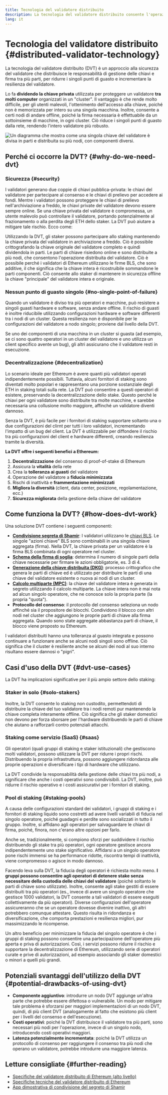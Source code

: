 ```yaml
---
title: Tecnologia del validatore distribuito
description: La tecnologia del validatore distribuito consente l'operazione distribuita di un validatore di Ethereum da più parti.
lang: it
---
```


# Tecnologia del validatore distribuito \{#distributed-validator-technology}

La tecnologia del validatore distribuito (DVT) è un approccio alla sicurezza del validatore che distribuisce le responsabilità di gestione delle chiavi e firma tra più parti, per ridurre i singoli punti di guasto e incrementare la resilienza del validatore.

Lo fa **dividendo la chiave privata** utilizzata per proteggere un validatore **tra molti computer** organizzati in un "cluster". Il vantaggio è che rende molto difficile, per gli utenti malevoli, l'ottenimento dell'accesso alla chiave, poiché non è memorizzata per intero su una singola macchina. Inoltre, consente a certi nodi di andare offline, poiché la firma necessaria è effettuabile da un sottoinsieme di macchine, in ogni cluster. Ciò riduce i singoli punti di guasto dalla rete, rendendo l'intero validatore più robusto.

![Un diagramma che mostra come una singola chiave del validatore è divisa in parti e distribuita su più nodi, con componenti diversi.](./dvt-cluster.png)

## Perché ci occorre la DVT? \{#why-do-we-need-dvt}

### Sicurezza \{#security}

I validatori generano due coppie di chiavi pubblica-privata: le chiavi del validatore per partecipare al consenso e le chiavi di prelievo per accedere ai fondi. Mentre i validatori possono proteggere le chiavi di prelievo nell'archiviazione a freddo, le chiavi private del validatore devono essere sempre online. Se una chiave privata del validatore è compromessa, un utente malevolo può controllare il validatore, portando potenzialmente al frazionamento o alla perdita degli ETH dello staker. La DVT può aiutare a mitigare tale rischio. Ecco come:

Utilizzando la DVT, gli staker possono partecipare allo staking mantenendo la chiave privata del validatore in archiviazione a freddo. Ciò è possibile crittografando la chiave originale del validatore completo e quindi dividendola in parti. Le parti di chiave risiedono online e sono distribuite a più nodi, che consentono l'operazione distribuita del validatore. Ciò è possibile perché i validatori di Ethereum utilizzano le firme BLS, che sono additive, il che significa che la chiave intera è ricostruibile sommandone le parti componenti. Ciò consente allo staker di mantenere in sicurezza offline la chiave "principale" del validatore intera e originale.

### Nessun punto di guasto singolo \{#no-single-point-of-failure}

Quando un validatore è diviso tra più operatori e macchine, può resistere a singoli guasti hardware e software, senza andare offline. Il rischio di guasti è inoltre riducibile utilizzando configurazioni hardware e software differenti tra i nodi di un cluster. Questa resilienza non è disponibile per le configurazioni del validatore a nodo singolo; proviene dal livello della DVT.

Se uno dei componenti di una macchina in un cluster si guasta (ad esempio, se ci sono quattro operatori in un cluster del validatore e uno utilizza un client specifico avente un bug), gli altri assicurano che il validatore resti in esecuzione.

### Decentralizzazione \{#decentralization}

Lo scenario ideale per Ethereum è avere quanti più validatori operati indipendentemente possibili. Tuttavia, alcuni fornitori di staking sono diventati molto popolari e rappresentano una porzione sostanziale degli ETH in staking totali sulla rete. La DVT può consentire a questi operatori di esistere, preservando la decentralizzazione dello stake. Questo perché le chiavi per ogni validatore sono distribuite tra molte macchine, e sarebbe necessaria una collusione molto maggiore, affinché un validatore diventi dannoso.

Senza la DVT, è più facile per i fornitori di staking supportare soltanto una o due configurazioni del clirnt per tutti i loro validatori, incrementando l'impatto di un bug del client. La DVT è utilizzabile per diffondere il rischio tra più configurazioni del client e hardware differenti, creando resilienza tramite la diversità.

**La DVT offre i seguenti benefici a Ethereum:**

1. **Decentralizzazione** del consenso di proof-of-stake di Ethereum
2. Assicura la **vitalità** della rete
3. Crea la **tolleranza ai guasti** del validatore
4. Operazione del validatore a **fiducia minimizzata**
5. Rischi di inattività e **frammentazione minimizzati**
6. **Migliora la diversità** (client, data center, posizione, regolamentazione, ecc.)
7. **Sicurezza migliorata** della gestione della chiave del validatore

## Come funziona la DVT? \{#how-does-dvt-work}

Una soluzione DVT contiene i seguenti componenti:

- **[Condivisione segreta di Shamir](https://medium.com/@keylesstech/a-beginners-guide-to-shamir-s-secret-sharing-e864efbf3648)**: I validatori utilizzano le [chiavi BLS](https://en.wikipedia.org/wiki/BLS_digital_signature). Le singole "azioni chiave" BLS sono combinabili in una singola chiave aggregata (firma). Nella DVT, la chiave privata per un validatore è la firma BLS combinata di ogni operatore nel cluster.
- **[Schema della firma di soglia](https://medium.com/nethermind-eth/threshold-signature-schemes-36f40bc42aca)**: determina il numero di singole parti della chiave necessarie per firmare le azioni obbligatorie, es. 3 di 4.
- **[Generazione della chiave distribuita (DKG)](https://medium.com/toruslabs/what-distributed-key-generation-is-866adc79620)**: processo crittografico che genera le parti di chiave ed è utilizzato per distribuire le parti di una chiave del validatore esistente o nuova ai nodi di un cluster.
- **[Calcolo multiparte (MPC)](https://messari.io/report/applying-multiparty-computation-to-the-world-of-blockchains)**: la chiave del validatore intera è generata in segreto utilizzando il calcolo multiparte. La chiave intera non è mai nota ad alcun singolo operatore, che ne conosce solo la propria parte (la propria "quota").
- **Protocollo del consenso**: il protocollo del consenso seleziona un nodo affinché sia il propositore dei blocchi. Condividono il blocco con altri nodi nel cluster che aggiungono le proprie parti di chiave alla firma aggregata. Quando sono state aggregate abbastanza parti di chiave, il blocco viene proposto su Ethereum.

I validatori distribuiti hanno una tolleranza al guasto integrata e possono continuare a funzionare anche se alcuni nodi singoli sono offline. Ciò significa che il cluster è resiliente anche se alcuni dei nodi al suo interno risultano essere dannosi o "pigri".

## Casi d'uso della DVT \{#dvt-use-cases}

La DVT ha implicazioni significative per il più ampio settore dello staking:

### Staker in solo \{#solo-stakers}

Inoltre, la DVT consente lo staking non custodito, permettendoti di distribuire la chiave del tuo validatore tra i nodi remoti pur mantenendo la chiave completa interamente offline. Ciò significa che gli staker domestici non devono per forza sborsare per l'hardware distribuendo le parti di chiave che aiutano a rafforzarli contro potenziali attacchi.

### Staking come servizio (SaaS) \{#saas}

Gli operatori (quali gruppi di staking e staker istituzionali) che gestiscono molti validatori, possono utilizzare la DVT per ridurre i propri rischi. Distribuendo la propria infrastruttura, possono aggiungere ridondanza alle proprie operazioni e diversificare i tipi di hardware che utilizzano.

La DVT condivide la responsabilità della gestione delle chiavi tra più nodi, a significare che anche i costi operativi sono condivisibili. La DVT, inoltre, può ridurre il rischio operativo e i costi assicurativi per i fornitori di staking.

### Pool di staking \{#staking-pools}

A causa delle configurazioni standard dei validatori, i gruppi di staking e i fornitori di staking liquido sono costretti ad avere livelli variabili di fiducia nel singolo operatore, poiché guadagni e perdite sono socializzati in tutto il gruppo. Inoltre, si affidano agli operatori per salvaguardare le chiavi di firma, poiché, finora, non c'erano altre opzioni per farlo.

Anche se, tradizionalmente, si compiono sforzi per suddividere il rischio distribuendo gli stake tra più operatori, ogni operatore gestisce ancora indipendentemente uno stake significativo. Affidarsi a un singolo operatore pone rischi immensi se ha performance ridotte, riscontra tempi di inattività, viene compromesso o agisce in modo dannoso.

Facendo leva sulla DVT, la fiducia degli operatori è richiesta molto meno. **I gruppi possono consentire agli operatori di detenere stake senza necessitare della custodia delle chiavi del validatore** (poiché soltanto le parti di chiave sono utilizzate). Inoltre, consente agli stake gestiti di essere distribuiti tra più operatori (es., invece di avere un singolo operatore che gestisce 1000 validatori, la DVT consente a tali validatori di essere eseguiti collettivamente da più operatori). Diverse configurazioni dell'operatore assicureranno che se un operatore dovesse divenire inattivo, gli altri potrebbero comunque attestare. Questo risulta in ridondanza e diversificazione, che comporta prestazioni e resilienza migliori, pur massimizzando le ricompense.

Un altro beneficio per minimizzare la fiducia del singolo operatore è che i gruppi di staking possono consentire una partecipazione dell'operatore più aperta e priva di autorizzazioni. Così, i servizi possono ridurre il rischio e supportare la decentralizzazione di Ethereum, utilizzando serie di operatori curate e prive di autorizzazioni, ad esempio associando gli staker domestici o minori a quelli più grandi.

## Potenziali svantaggi dell'utilizzo della DVT \{#potential-drawbacks-of-using-dvt}

- **Componente aggiuntivo**: introdurre un nodo DVT aggiunge un'altra parte che potrebbe essere difettosa o vulnerabile. Un modo per mitigare tale problema è sforzarsi per maggiori implementazioni di un nodo DVT, quindi, di più client DVT (analogamente al fatto che esistono più client per i livelli del consenso e dell'esecuzione).
- **Costi operativi**: poiché la DVT distribuisce il validatore tra più parti, sono necessari più nodi per l'operazione, invece di un singolo nodo, introducendo costi operativi maggiori.
- **Latenza potenzialmente incrementata**: poiché la DVT utilizza un protocollo di consenso per raggiungere il consenso tra più nodi che operano un validatore, potrebbe introdurre una maggiore latenza.

## Letture consigliate \{#further-reading}

- [Specifiche del validatore distribuito di Ethereum (alto livello)](https://github.com/ethereum/distributed-validator-specs)
- [Specifiche tecniche del validatore distribuito di Ethereum](https://github.com/ethereum/distributed-validator-specs/tree/dev/src/dvspec)
- [App dimostrativa di condivisione del segreto di Shamir](https://iancoleman.io/shamir/)
